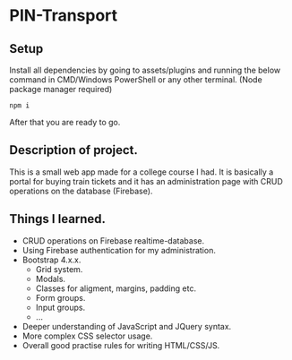 # PIN-Transport
## Setup 
Install all dependencies by going to assets/plugins and running the below command in CMD/Windows PowerShell or any other terminal. (Node package manager required)
```
npm i
```
After that you are ready to go.
## Description of project.
This is a small web app made for a college course I had. It is basically a portal for buying train tickets and it has an administration page
with CRUD operations on the database (Firebase).
## Things I learned.
* CRUD operations on Firebase realtime-database.
* Using Firebase authentication for my administration.
* Bootstrap 4.x.x.
  * Grid system.
  * Modals.
  * Classes for aligment, margins, padding etc.
  * Form groups.
  * Input groups.
  * ...
* Deeper understanding of JavaScript and JQuery syntax.
* More complex CSS selector usage.
* Overall good practise rules for writing HTML/CSS/JS.
